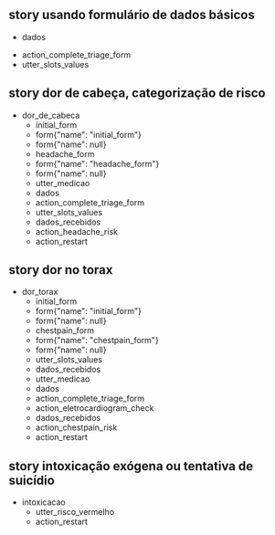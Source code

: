 ## story usando formulário de dados básicos
  * dados
  - action_complete_triage_form
  - utter_slots_values


## story dor de cabeça, categorização de risco
  * dor_de_cabeca
    - initial_form
    - form{"name": "initial_form"}
    - form{"name": null}
    - headache_form
    - form{"name": "headache_form"}
    - form{"name": null}
    - utter_medicao
    * dados
    - action_complete_triage_form
    - utter_slots_values
    * dados_recebidos
    - action_headache_risk
    - action_restart <!-- -action_restart restarts bot, cleaning slots -->

## story dor no torax
  * dor_torax
    - initial_form
    - form{"name": "initial_form"}
    - form{"name": null}
    - chestpain_form
    - form{"name": "chestpain_form"}
    - form{"name": null}
    - utter_slots_values
    * dados_recebidos
    - utter_medicao
    * dados
    - action_complete_triage_form
    - action_eletrocardiogram_check
    * dados_recebidos
    - action_chestpain_risk
    - action_restart <!-- -action_restart restarts bot, cleaning slots -->



## story intoxicação exógena ou tentativa de suicídio
  * intoxicacao
    - utter_risco_vermelho
    - action_restart <!-- -action_restart restarts bot, cleaning slots -->
